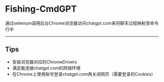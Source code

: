 # Fishing-CmdGPT
通过selenium调用后台Chrome浏览器访问chatgpt.com来将聊天过程映射至命令行中

***
## Tips
* 安装浏览器对应的ChromeDrivers
* 满足能连接chatgpt.com的网络环境
* 在Chrome上使用账号登录chatgpt.com再关闭网页（需要登录的Cookies）
